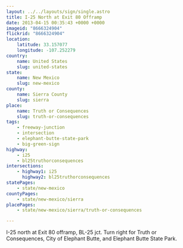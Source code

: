 ```yaml
---
layout: ../../layouts/sign/single.astro
title: I-25 North at Exit 80 Offramp
date: 2013-04-15 00:35:43 +0000 +0000
imageid: "8666324904"
flickrid: "8666324904"
location:
    latitude: 33.157077
    longitude: -107.252279
country:
    name: United States
    slug: united-states
state:
    name: New Mexico
    slug: new-mexico
county:
    name: Sierra County
    slug: sierra
place:
    name: Truth or Consequences
    slug: truth-or-consequences
tags:
    - freeway-junction
    - intersection
    - elephant-butte-state-park
    - big-green-sign
highway:
    - i25
    - bl25truthorconsequences
intersections:
    - highway1: i25
      highway2: bl25truthorconsequences
statePages:
    - state/new-mexico
countyPages:
    - state/new-mexico/sierra
placePages:
    - state/new-mexico/sierra/truth-or-consequences

---
```

I-25 north at Exit 80 offramp, BL-25 jct.  Turn right for Truth or Consequences, City of Elephant Butte, and Elephant Butte State Park.
